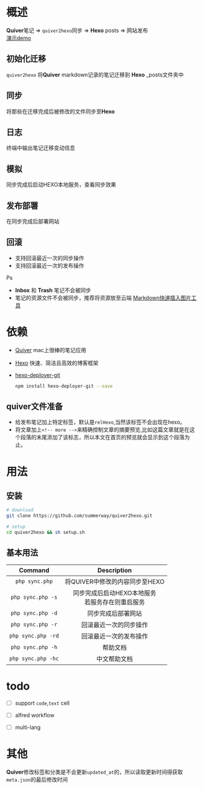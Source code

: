 # 概述
**Quiver**笔记  => `quiver2hexo`同步 => **Hexo** posts => 网站发布  
[演示demo](http://markdown.zengtuo.net/quiver2hexo-demo.mp4)
## 初始化迁移
`quiver2hexo`  将**Quiver** markdown记录的笔记迁移到 **Hexo** _posts文件夹中 

## 同步
将那些在迁移完成后被修改的文件同步至**Hexo** 

## 日志
终端中输出笔记迁移变动信息

## 模拟
同步完成后启动HEXO本地服务，查看同步效果

## 发布部署
在同步完成后部署网站

## 回滚
- 支持回滚最近一次的同步操作
- 支持回滚最近一次的发布操作

Ps
- **Inbox** 和 **Trash** 笔记不会被同步
- 笔记的资源文件不会被同步，推荐将资源放至云端 [Markdown快速插入图片工具](https://github.com/summerway/markdown-image-alfred)

# 依赖
- [Quiver](http://happenapps.com/#quiver) mac上很棒的笔记应用
- [Hexo](https://hexo.io/zh-cn/) 快速、简洁且高效的博客框架
- [hexo-deployer-git](https://github.com/hexojs/hexo-deployer-git)

  ```bash
  npm install hexo-deployer-git --save
  ```

## quiver文件准备
- 给发布笔记加上特定标签，默认是`relHexo`,当然该标签不会出现在hexo。
- 将文章加上`<!-- more -->`来精确控制文章的摘要预览,比如这篇文章就是在这个段落的末尾添加了该标志，所以本文在首页的预览就会显示到这个段落为止。

# 用法
## 安装
```bash
# download
git clone https://github.com/summerway/quiver2hexo.git

# setup
cd quiver2hexo && sh setup.sh
```

## 基本用法
| Command      | Description  |
| :------:  | :-----:  |
| `php sync.php`  | 将QUIVER中修改的内容同步至HEXO |
| `php sync.php -s` | 同步完成后启动HEXO本地服务 <br/> 若服务存在则重启服务 |
| `php sync.php -d` | 同步完成后部署网站 |
| `php sync.php -r` | 回滚最近一次的同步操作 |
| `php sync.php -rd` | 回滚最近一次的发布操作 |
| `php sync.php -h` | 帮助文档 |
| `php sync.php -hc` | 中文帮助文档 |


# todo
- [ ] support `code`,`text` cell
- [ ] alfred workflow
- [ ] multi-lang


# 其他
**Quiver**修改标签和分类是不会更新`updated_at`的，所以读取更新时间得获取`meta.json`的最后修改时间
